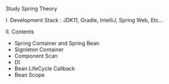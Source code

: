 Study Spring Theory

I. Development Stack : JDK11, Gradle, IntelliJ, Spring Web, Etc...

II. Contents
- Spring Container and Spring Bean
- Signleton Container
- Component Scan
- DI
- Bean LifeCycle Callback
- Bean Scope
